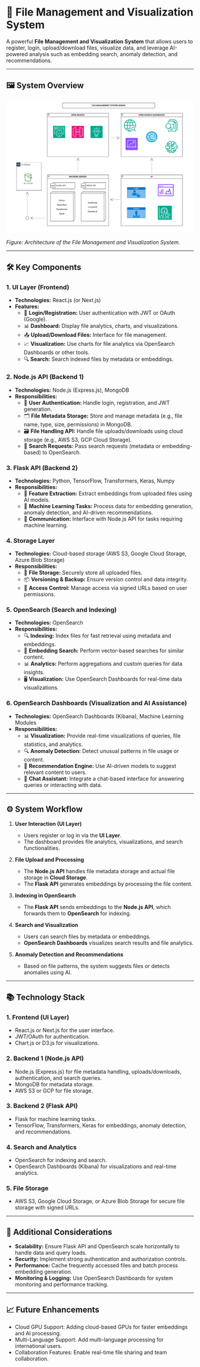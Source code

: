 # 📂 File Management and Visualization System

A powerful **File Management and Visualization System** that allows users to register, login, upload/download files, visualize data, and leverage AI-powered analysis such as embedding search, anomaly detection, and recommendations.

---

## 🖼️ **System Overview**

![System Overview](https://github.com/tanvirhasan2019/ml-documnet-searching-documentation/blob/main/system-design.png)

*Figure: Architecture of the File Management and Visualization System.*

---

## 🛠️ **Key Components**

### 1. **UI Layer (Frontend)**
- **Technologies:** React.js (or Next.js)
- **Features:**
  - 🔐 **Login/Registration:** User authentication with JWT or OAuth (Google).
  - 📊 **Dashboard:** Display file analytics, charts, and visualizations.
  - 📤 **Upload/Download Files:** Interface for file management.
  - 📈 **Visualization:** Use charts for file analytics via OpenSearch Dashboards or other tools.
  - 🔍 **Search:** Search indexed files by metadata or embeddings.

### 2. **Node.js API (Backend 1)**
- **Technologies:** Node.js (Express.js), MongoDB
- **Responsibilities:**
  - 👤 **User Authentication:** Handle login, registration, and JWT generation.
  - 🗂️ **File Metadata Storage:** Store and manage metadata (e.g., file name, type, size, permissions) in MongoDB.
  - 🗃️ **File Handling API:** Handle file uploads/downloads using cloud storage (e.g., AWS S3, GCP Cloud Storage).
  - 🔄 **Search Requests:** Pass search requests (metadata or embedding-based) to OpenSearch.

### 3. **Flask API (Backend 2)**
- **Technologies:** Python, TensorFlow, Transformers, Keras, Numpy
- **Responsibilities:**
  - 📁 **Feature Extraction:** Extract embeddings from uploaded files using AI models.
  - 🤖 **Machine Learning Tasks:** Process data for embedding generation, anomaly detection, and AI-driven recommendations.
  - 🔗 **Communication:** Interface with Node.js API for tasks requiring machine learning.

### 4. **Storage Layer**
- **Technologies:** Cloud-based storage (AWS S3, Google Cloud Storage, Azure Blob Storage)
- **Responsibilities:**
  - 💾 **File Storage:** Securely store all uploaded files.
  - 📦 **Versioning & Backup:** Ensure version control and data integrity.
  - 🔑 **Access Control:** Manage access via signed URLs based on user permissions.

### 5. **OpenSearch (Search and Indexing)**
- **Technologies:** OpenSearch
- **Responsibilities:**
  - 🔍 **Indexing:** Index files for fast retrieval using metadata and embeddings.
  - 🧠 **Embedding Search:** Perform vector-based searches for similar content.
  - 📊 **Analytics:** Perform aggregations and custom queries for data insights.
  - 🖥️ **Visualization:** Use OpenSearch Dashboards for real-time data visualizations.

### 6. **OpenSearch Dashboards (Visualization and AI Assistance)**
- **Technologies:** OpenSearch Dashboards (Kibana), Machine Learning Modules
- **Responsibilities:**
  - 📊 **Visualization:** Provide real-time visualizations of queries, file statistics, and analytics.
  - 🔍 **Anomaly Detection:** Detect unusual patterns in file usage or content.
  - 🤖 **Recommendation Engine:** Use AI-driven models to suggest relevant content to users.
  - 💬 **Chat Assistant:** Integrate a chat-based interface for answering queries or interacting with data.

---

## ⚙️ **System Workflow**

1. **User Interaction (UI Layer)**
   - Users register or log in via the **UI Layer**.
   - The dashboard provides file analytics, visualizations, and search functionalities.
   
2. **File Upload and Processing**
   - The **Node.js API** handles file metadata storage and actual file storage in **Cloud Storage**.
   - The **Flask API** generates embeddings by processing the file content.
   
3. **Indexing in OpenSearch**
   - The **Flask API** sends embeddings to the **Node.js API**, which forwards them to **OpenSearch** for indexing.
   
4. **Search and Visualization**
   - Users can search files by metadata or embeddings.
   - **OpenSearch Dashboards** visualizes search results and file analytics.
   
5. **Anomaly Detection and Recommendations**
   - Based on file patterns, the system suggests files or detects anomalies using AI.

---

## 📚 **Technology Stack**

### 1. **Frontend (UI Layer)**
- React.js or Next.js for the user interface.
- JWT/OAuth for authentication.
- Chart.js or D3.js for visualizations.

### 2. **Backend 1 (Node.js API)**
- Node.js (Express.js) for file metadata handling, uploads/downloads, authentication, and search queries.
- MongoDB for metadata storage.
- AWS S3 or GCP for file storage.

### 3. **Backend 2 (Flask API)**
- Flask for machine learning tasks.
- TensorFlow, Transformers, Keras for embeddings, anomaly detection, and recommendations.

### 4. **Search and Analytics**
- OpenSearch for indexing and search.
- OpenSearch Dashboards (Kibana) for visualizations and real-time analytics.

### 5. **File Storage**
- AWS S3, Google Cloud Storage, or Azure Blob Storage for secure file storage with signed URLs.

---

## 🔧 **Additional Considerations**

- **Scalability:** Ensure Flask API and OpenSearch scale horizontally to handle data and query loads.
- **Security:** Implement strong authentication and authorization controls.
- **Performance:** Cache frequently accessed files and batch process embedding generation.
- **Monitoring & Logging:** Use OpenSearch Dashboards for system monitoring and performance tracking.

---
## 📈 Future Enhancements
- Cloud GPU Support: Adding cloud-based GPUs for faster embeddings and AI processing.
- Multi-Language Support: Add multi-language processing for international users.
- Collaboration Features: Enable real-time file sharing and team collaboration.
